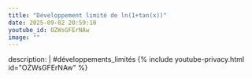 ```yaml
---
title: "Développement limité de ln(1+tan(x))"
date: 2025-09-02 20:59:10 
youtube_id: OZWsGFErNAw
image: ""
---
```

description: |
  #développements_limités
{% include youtube-privacy.html id="OZWsGFErNAw" %}
